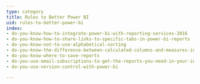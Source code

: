 ```yaml
---
type: category
title: Rules to Better Power BI
uid: rules-to-better-power-bi
index:
- do-you-know-how-to-integrate-power-bi-with-reporting-services-2016
- do-you-know-how-to-share-links-to-specific-tabs-in-power-bi-reports
- do-you-know-not-to-use-alphabetical-sorting
- do-you-know-the-difference-between-calculated-columns-and-measures-in-power-bi
- do-you-know-where-to-save-reports
- do-you-use-email-subscriptions-to-get-the-reports-you-need-in-your-inbox
- do-you-use-version-control-with-power-bi

---
```

​​

